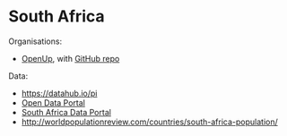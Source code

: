 # South Africa

Organisations:
* [OpenUp](https://openup.org.za/), with [GitHub repo](https://github.com/openupsa/)

Data: 
* https://datahub.io/pi
* [Open Data Portal](https://www.datafirst.uct.ac.za/dataportal/index.php/catalog/central)
* [South Africa Data Portal](http://southafrica.opendataforafrica.org/data)
* http://worldpopulationreview.com/countries/south-africa-population/
